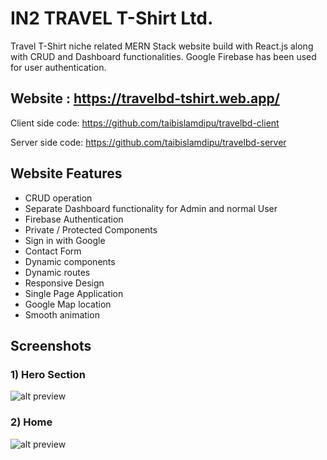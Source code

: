 # IN2 TRAVEL T-Shirt Ltd.


Travel T-Shirt niche related MERN Stack website build with React.js along with CRUD and Dashboard functionalities. Google Firebase has been used for user authentication.

## Website : https://travelbd-tshirt.web.app/

Client side code: https://github.com/taibislamdipu/travelbd-client

Server side code: https://github.com/taibislamdipu/travelbd-server

## Website Features

* CRUD operation
* Separate Dashboard functionality for Admin and normal User
* Firebase Authentication
* Private / Protected Components
* Sign in with Google
* Contact Form
* Dynamic components
* Dynamic routes
* Responsive Design
* Single Page Application
* Google Map location
* Smooth animation

## Screenshots
### 1) Hero Section
![alt preview](https://i.ibb.co/17Rbynh/In2-Travel-Prem-2.png)

### 2) Home
![alt preview](https://i.ibb.co/19Qn4xW/In2-Travel-home.png)




